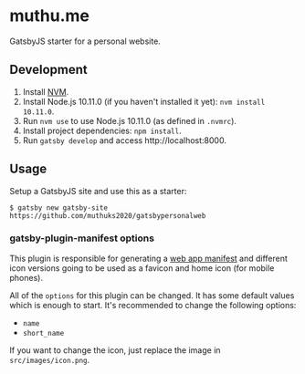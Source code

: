 # muthu.me

GatsbyJS starter for a personal website.

## Development

1. Install [NVM](https://github.com/creationix/nvm).
2. Install Node.js 10.11.0 (if you haven't installed it yet): `nvm install 10.11.0`.
3. Run `nvm use` to use Node.js 10.11.0 (as defined in `.nvmrc`).
4. Install project dependencies: `npm install`.
5. Run `gatsby develop` and access http://localhost:8000.

## Usage

Setup a GatsbyJS site and use this as a starter:

```shell
$ gatsby new gatsby-site https://github.com/muthuks2020/gatsbypersonalweb
```


### gatsby-plugin-manifest options

This plugin is responsible for generating a [web app manifest](https://developer.mozilla.org/en-US/docs/Web/Manifest) and different icon versions going to be used as a favicon and home icon (for mobile phones).

All of the `options` for this plugin can be changed. It has some default values which is enough to start. It's recommended to change the following options:

- `name`
- `short_name`

If you want to change the icon, just replace the image in `src/images/icon.png`.
